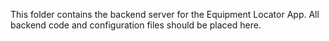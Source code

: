 This folder contains the backend server for the Equipment Locator App. All backend code and configuration files should be placed here.
